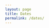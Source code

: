 ```yaml
---
layout: page
title: Dates
permalink: /dates/
---
```


<!--**Abstracts are now being accepted and the submission deadline is ~~2 June 2017~~ 9 June 2017**

<!-- **Submission instructions can be found at [EasyChair submission page](https://easychair.org/conferences/?conf=vihar2017)**

<!--|  ~~3 May 2019~~ 10 May 2019          ||             Submission deadline 
| ~~14 June 2019~~ 24 June 2019          ||             Notification of acceptance
| ~~12 July 2019~~          ||             Early registration closes
| ~~12 July 2019~~ 26 July 2019         ||             Final versions for inclusion in proceedings
| 29-30 August 2019     ||             Workshop
